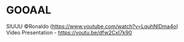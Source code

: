 # GOOAAL
SIUUU ©Ronaldo (https://www.youtube.com/watch?v=LquhNlDma4o)
Video Presentation - https://youtu.be/dfw2CxI7k90
